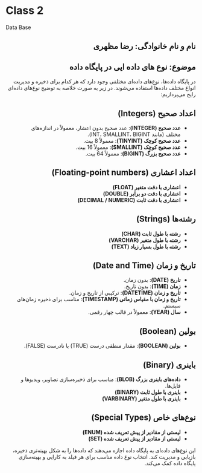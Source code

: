 # Class     2
Data Base
<h2 dir="rtl"> نام و نام خانوادگی: رضا مظهری</h2>
<h2 dir="rtl"> موضوع: نوع های داده ایی در پایگاه داده </h2>

<div dir = "rtl">

در پایگاه داده‌ها، نوع‌های داده‌ای مختلفی وجود دارد که هر کدام برای ذخیره و مدیریت انواع مختلف داده‌ها استفاده می‌شوند. در زیر به صورت خلاصه به توضیح نوع‌های داده‌ای رایج می‌پردازیم:

## اعداد صحیح (Integers)
- **عدد صحیح (INTEGER)**: عدد صحیح بدون اعشار، معمولاً در اندازه‌های مختلف (مانند INT، SMALLINT، BIGINT).
- **عدد صحیح کوچک (TINYINT)**: معمولاً 8 بیت.
- **عدد صحیح کوچک (SMALLINT)**: معمولاً 16 بیت.
- **عدد صحیح بزرگ (BIGINT)**: معمولاً 64 بیت.

## اعداد اعشاری (Floating-point numbers)
- **اعشاری با دقت متغیر (FLOAT)**
- **اعشاری با دقت دو برابر (DOUBLE)**
- **اعشاری با دقت ثابت (DECIMAL / NUMERIC)**

## رشته‌ها (Strings)
- **رشته با طول ثابت (CHAR)**
- **رشته با طول متغیر (VARCHAR)**
- **رشته با طول بسیار زیاد (TEXT)**

## تاریخ و زمان (Date and Time)
- **تاریخ (DATE)**: بدون زمان.
- **زمان (TIME)**: بدون تاریخ.
- **تاریخ و زمان (DATETIME)**: ترکیبی از تاریخ و زمان.
- **تاریخ و زمان با مقیاس زمانی (TIMESTAMP)**: مناسب برای ذخیره زمان‌های سیستم.
- **سال (YEAR)**: معمولاً در قالب چهار رقمی.

## بولین (Boolean)
- **بولین (BOOLEAN)**: مقدار منطقی درست (TRUE) یا نادرست (FALSE).

## باینری (Binary)
- **داده‌های باینری بزرگ (BLOB)**: مناسب برای ذخیره‌سازی تصاویر، ویدیوها و فایل‌ها.
- **باینری با طول ثابت (BINARY)**
- **باینری با طول متغیر (VARBINARY)**

## نوع‌های خاص (Special Types)
- **لیستی از مقادیر از پیش تعریف شده (ENUM)**
- **لیستی از مقادیر از پیش تعریف شده (SET)**

این نوع‌های داده‌ای به پایگاه داده اجازه می‌دهند که داده‌ها را به شکل بهینه‌تری ذخیره، بازیابی و مدیریت کند. انتخاب نوع داده مناسب برای هر فیلد به کارایی و بهینه‌سازی پایگاه داده کمک می‌کند.

</div>
